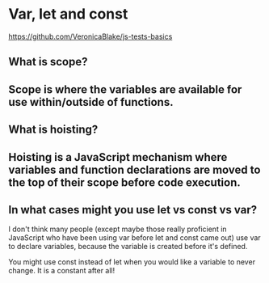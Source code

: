 # Var, let and const
https://github.com/VeronicaBlake/js-tests-basics

## What is scope?
Scope is where the variables are available for use within/outside of functions. 
---

## What is hoisting?
Hoisting is a JavaScript mechanism where variables and function declarations are moved to the top of their scope before code execution.
---

## In what cases might you use let vs const vs var?

I don't think many people (except maybe those really proficient in JavaScript who have been using var before let and const came out) use var to declare variables, because the variable is created before it's defined. 

You might use const instead of let when you would like a variable to never change. It is a constant after all!